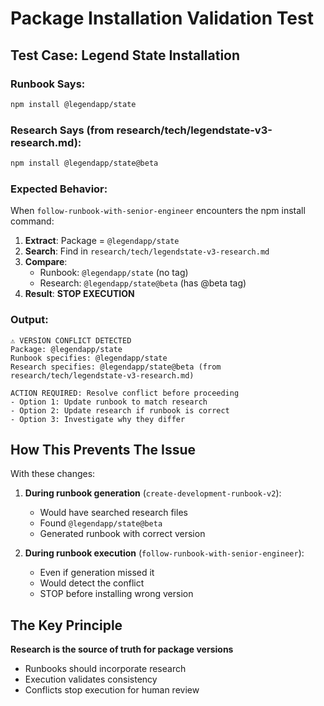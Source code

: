 # Package Installation Validation Test

## Test Case: Legend State Installation

### Runbook Says:
```bash
npm install @legendapp/state
```

### Research Says (from research/tech/legendstate-v3-research.md):
```bash
npm install @legendapp/state@beta
```

### Expected Behavior:
When `follow-runbook-with-senior-engineer` encounters the npm install command:

1. **Extract**: Package = `@legendapp/state`
2. **Search**: Find in `research/tech/legendstate-v3-research.md`
3. **Compare**: 
   - Runbook: `@legendapp/state` (no tag)
   - Research: `@legendapp/state@beta` (has @beta tag)
4. **Result**: **STOP EXECUTION**

### Output:
```
⚠️ VERSION CONFLICT DETECTED
Package: @legendapp/state
Runbook specifies: @legendapp/state
Research specifies: @legendapp/state@beta (from research/tech/legendstate-v3-research.md)

ACTION REQUIRED: Resolve conflict before proceeding
- Option 1: Update runbook to match research
- Option 2: Update research if runbook is correct
- Option 3: Investigate why they differ
```

## How This Prevents The Issue

With these changes:

1. **During runbook generation** (`create-development-runbook-v2`):
   - Would have searched research files
   - Found `@legendapp/state@beta`
   - Generated runbook with correct version

2. **During runbook execution** (`follow-runbook-with-senior-engineer`):
   - Even if generation missed it
   - Would detect the conflict
   - STOP before installing wrong version

## The Key Principle

**Research is the source of truth for package versions**
- Runbooks should incorporate research
- Execution validates consistency
- Conflicts stop execution for human review